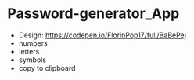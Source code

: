 # Password-generator_App
* Design: https://codepen.io/FlorinPop17/full/BaBePej
* numbers
* letters
* symbols
* copy to clipboard
